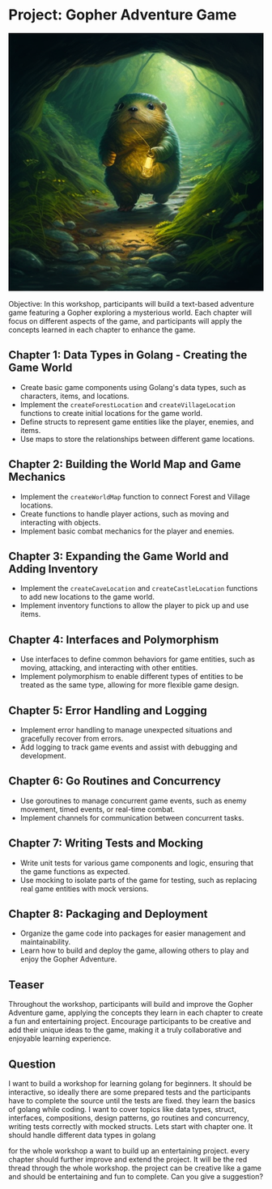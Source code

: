 # Project: Gopher Adventure Game

![](./images/gopher.png)

Objective: In this workshop, participants will build a text-based adventure game featuring a Gopher exploring a mysterious world. Each chapter will focus on different aspects of the game, and participants will apply the concepts learned in each chapter to enhance the game.

## Chapter 1: Data Types in Golang - Creating the Game World

* Create basic game components using Golang's data types, such as characters, items, and locations.
* Implement the `createForestLocation` and `createVillageLocation` functions to create initial locations for the game world.
* Define structs to represent game entities like the player, enemies, and items.
* Use maps to store the relationships between different game locations.

## Chapter 2: Building the World Map and Game Mechanics

* Implement the `createWorldMap` function to connect Forest and Village locations.
* Create functions to handle player actions, such as moving and interacting with objects.
* Implement basic combat mechanics for the player and enemies.

## Chapter 3: Expanding the Game World and Adding Inventory

* Implement the `createCaveLocation` and `createCastleLocation` functions to add new locations to the game world.
* Implement inventory functions to allow the player to pick up and use items.

## Chapter 4: Interfaces and Polymorphism

* Use interfaces to define common behaviors for game entities, such as moving, attacking, and interacting with other entities.
* Implement polymorphism to enable different types of entities to be treated as the same type, allowing for more flexible game design.

## Chapter 5: Error Handling and Logging

* Implement error handling to manage unexpected situations and gracefully recover from errors.
* Add logging to track game events and assist with debugging and development.

## Chapter 6: Go Routines and Concurrency

* Use goroutines to manage concurrent game events, such as enemy movement, timed events, or real-time combat.
* Implement channels for communication between concurrent tasks.

## Chapter 7: Writing Tests and Mocking

* Write unit tests for various game components and logic, ensuring that the game functions as expected.
* Use mocking to isolate parts of the game for testing, such as replacing real game entities with mock versions.

## Chapter 8: Packaging and Deployment
* Organize the game code into packages for easier management and maintainability.
* Learn how to build and deploy the game, allowing others to play and enjoy the Gopher Adventure.

## Teaser
Throughout the workshop, participants will build and improve the Gopher Adventure game, applying the concepts they learn in each chapter to create a fun and entertaining project. Encourage participants to be creative and add their unique ideas to the game, making it a truly collaborative and enjoyable learning experience.

## Question

I want to build a workshop for learning golang for beginners. It should be interactive, so ideally there are some prepared tests and the participants have to complete the source until the tests are fixed. they learn the basics of golang while coding. I want to cover topics like data types, struct, interfaces, compositions, design patterns, go routines and concurrency, writing tests correctly with mocked structs. Lets start with chapter one. It should handle different data types in golang 


for the whole workshop a want to build up an entertaining project. every chapter should further improve and extend the project. It will be the red thread through the whole workshop. the project can be creative like a game and should be entertaining and fun to complete. Can you give a suggestion?